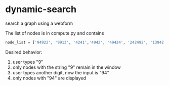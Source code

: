 # dynamic-search
search a graph using a webform

The list of nodes is in compute.py and contains

```python
node_list = ['94922', '9913', '4241','4942', '49424', '242492', '13942']
```

Desired behavior:
1. user types "9"
1. only nodes with the string "9" remain in the window
1. user types another digit, now the input is "94"
1. only nodes with "94" are displayed
